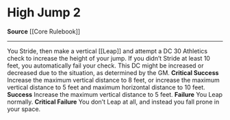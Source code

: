 ﻿---
actions: '[two-actions]'
cost: null
element: null
frequency: null
id: '36'
name: High Jump
rarity: Common
requirement: null
school: null
source: '[[DATABASE/source/Core Rulebook|Core Rulebook]]'
trait: null
trigger: null
type: Action

---
# High Jump <span class="action-icon">2</span>

**Source** [[Core Rulebook]]

---
You Stride, then make a vertical [[Leap]] and attempt a DC 30 Athletics check to increase the height of your jump. If you didn’t Stride at least 10 feet, you automatically fail your check. This DC might be increased or decreased due to the situation, as determined by the GM.
**Critical Success** Increase the maximum vertical distance to 8 feet, or increase the maximum vertical distance to 5 feet and maximum horizontal distance to 10 feet.
**Success** Increase the maximum vertical distance to 5 feet.
**Failure** You Leap normally.
**Critical Failure** You don’t Leap at all, and instead you fall prone in your space.